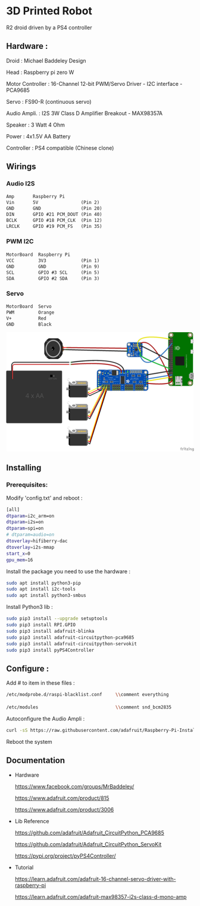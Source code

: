 # 3D Printed Robot
R2 droid driven by a PS4 controller

## Hardware :
Droid : Michael Baddeley Design

Head : Raspberry pi zero W

Motor Controller : 16-Channel 12-bit PWM/Servo Driver - I2C interface - PCA9685 

Servo : FS90-R (continuous servo)

Audio Ampli. : I2S 3W Class D Amplifier Breakout - MAX98357A

Speaker : 3 Watt 4 Ohm

Power : 4x1.5V AA Battery

Controller : PS4 compatible (Chinese clone)


## Wirings

### Audio I2S
```
Amp       Raspberry Pi
Vin       5V                (Pin 2)
GND       GND               (Pin 20)
DIN       GPIO #21 PCM_DOUT (Pin 40)
BCLK      GPIO #18 PCM_CLK  (Pin 12)
LRCLK     GPIO #19 PCM_FS   (Pin 35)
```
### PWM I2C
```
MotorBoard  Raspberry Pi
VCC         3V3             (Pin 1)
GND         GND             (Pin 9)
SCL         GPIO #3 SCL     (Pin 5)
SDA         GPIO #2 SDA     (Pin 3)
```
### Servo
```
MotorBoard  Servo
PWM         Orange
V+          Red
GND         Black
```

![Wirings](Wirings\R2D2_bb.jpg)


## Installing

### Prerequisites:

Modify 'config.txt' and reboot :
```bash
[all]
dtparam=i2c_arm=on
dtparam=i2s=on
dtparam=spi=on
# dtparam=audio=on
dtoverlay=hifiberry-dac
dtoverlay=i2s-mmap
start_x=0
gpu_mem=16
```

Install the package you need to use the hardware :

```bash
sudo apt install python3-pip
sudo apt install i2c-tools
sudo apt install python3-smbus
```

Install Python3 lib :

```bash
sudo pip3 install --upgrade setuptools
sudo pip3 install RPI.GPIO
sudo pip3 install adafruit-blinka
sudo pip3 install adafruit-circuitpython-pca9685
sudo pip3 install adafruit-circuitpython-servokit
sudo pip3 install pyPS4Controller
```

## Configure :

Add # to item in these files :

```bash
/etc/modprobe.d/raspi-blacklist.conf     \\comment everything

/etc/modules                             \\comment snd_bcm2835
```


Autoconfigure the Audio Ampli :
```bash
curl -sS https://raw.githubusercontent.com/adafruit/Raspberry-Pi-Installer-Scripts/master/i2samp.sh | bash
```

Reboot the system


## Documentation

* Hardware

  https://www.facebook.com/groups/MrBaddeley/

  https://www.adafruit.com/product/815
  
  https://www.adafruit.com/product/3006
 
* Lib Reference

  https://github.com/adafruit/Adafruit_CircuitPython_PCA9685
  
  https://github.com/adafruit/Adafruit_CircuitPython_ServoKit
  
  https://pypi.org/project/pyPS4Controller/

* Tutorial

  https://learn.adafruit.com/adafruit-16-channel-servo-driver-with-raspberry-pi
  
  https://learn.adafruit.com/adafruit-max98357-i2s-class-d-mono-amp
